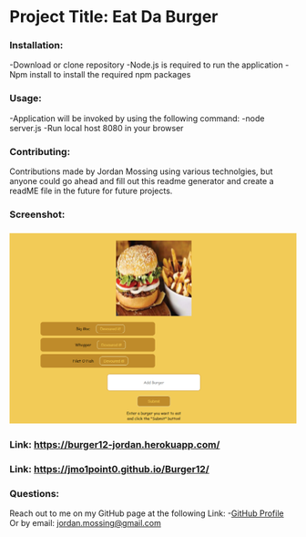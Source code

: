 
# Project Title: Eat Da Burger


### Installation:
-Download or clone repository
-Node.js is required to run the application
-Npm install to install the required npm packages   

 ### Usage:
 -Application will be invoked by using the following command:
 -node server.js
 -Run local host 8080 in your browser


 ### Contributing:
 Contributions made by Jordan Mossing using various technolgies, but anyone could go ahead and fill out this readme generator and create a readME file in the future for future projects. 

 ### Screenshot:

 ### ![Image](./BurgerScreen.PNG)

### Link: https://burger12-jordan.herokuapp.com/
### Link: https://jmo1point0.github.io/Burger12/

 ### Questions:
 
Reach out to me on my GitHub page at the following Link:
 -[GitHub Profile](https://github.com/jmo1point0)    
 Or by email: jordan.mossing@gmail.com